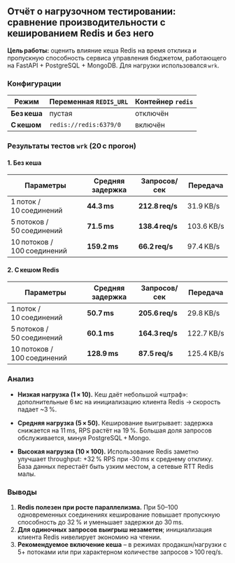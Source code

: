 ## Отчёт о нагрузочном тестировании: сравнение производительности с кешированием Redis и без него

**Цель работы:** оценить влияние кеша Redis на время отклика и пропускную способность сервиса управления бюджетом, работающего на FastAPI + PostgreSQL + MongoDB. Для нагрузки использовался `wrk`.

### Конфигурации

| Режим        | Переменная `REDIS_URL` | Контейнер `redis` |
| ------------ | ---------------------- | ----------------- |
| **Без кеша** | пустая                 | отключён          |
| **С кешом**  | `redis://redis:6379/0` | включён           |


### Результаты тестов `wrk` (20 с прогон)

#### 1. Без кеша

| Параметры                   | Средняя задержка | Запросов/сек    | Передача   |
| --------------------------- | ---------------- | --------------- | ---------- |
| 1 поток / 10 соединений     | **44.3 ms**      | **212.8 req/s** | 31.9 KB/s  |
| 5 потоков / 50 соединений   | **71.5 ms**      | **138.4 req/s** | 103.6 KB/s |
| 10 потоков / 100 соединений | **159.2 ms**     | **66.2 req/s**  | 97.4 KB/s  |

#### 2. С кешом Redis

| Параметры                   | Средняя задержка | Запросов/сек    | Передача   |
| --------------------------- | ---------------- | --------------- | ---------- |
| 1 поток / 10 соединений     | **50.7 ms**      | **205.6 req/s** | 29.8 KB/s  |
| 5 потоков / 50 соединений   | **60.1 ms**      | **164.3 req/s** | 122.7 KB/s |
| 10 потоков / 100 соединений | **128.9 ms**     | **87.5 req/s**  | 125.4 KB/s |

### Анализ

* **Низкая нагрузка (1 × 10).**
  Кеш даёт небольшой «штраф»: дополнительные 6 мс на инициализацию клиента Redis → скорость падает \~3 %.

* **Средняя нагрузка (5 × 50).**
  Кеширование выигрывает: задержка снижается на 11 ms, RPS растёт на 19 %. Большая доля запросов обслуживается, минуя PostgreSQL + Mongo.

* **Высокая нагрузка (10 × 100).**
  Использование Redis заметно улучшает throughput: +32 % RPS при ‑30 ms к среднему отклику. База данных перестаёт быть узким местом, а сетевые RTT Redis малы.

### Выводы

1. **Redis полезен при росте параллелизма.** При 50–100 одновременных соединениях кеширование повышает пропускную способность до 32 % и уменьшает задержки до 30 ms.
2. **Для одиночных запросов выигрыш незаметен**; инициализация клиента Redis нивелирует экономию на чтении.
3. **Рекомендуемое включение кеша** – в режимах продакшн/нагрузки с 5+ потоками или при характерном количестве запросов > 100 req/s.
